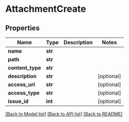 # AttachmentCreate

## Properties
Name | Type | Description | Notes
------------ | ------------- | ------------- | -------------
**name** | **str** |  | 
**path** | **str** |  | 
**content_type** | **str** |  | 
**description** | **str** |  | [optional] 
**access_url** | **str** |  | [optional] 
**access_type** | **str** |  | [optional] 
**issue_id** | **int** |  | [optional] 

[[Back to Model list]](../README.md#documentation-for-models) [[Back to API list]](../README.md#documentation-for-api-endpoints) [[Back to README]](../README.md)

